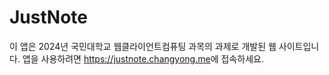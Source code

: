# JustNote

이 앱은 2024년 국민대학교 웹클라이언트컴퓨팅 과목의 과제로 개발된 웹 사이트입니다. 앱을 사용하려면 <https://justnote.changyong.me>에 접속하세요.
